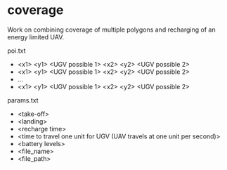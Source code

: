 # coverage
Work on combining coverage of multiple polygons and recharging of an energy limited UAV.

poi.txt
- \<x1\> \<y1\> \<UGV possible 1\> \<x2\> \<y2\> \<UGV possible 2\>
- \<x1\> \<y1\> \<UGV possible 1\> \<x2\> \<y2\> \<UGV possible 2\>
- ...
- \<x1\> \<y1\> \<UGV possible 1\> \<x2\> \<y2\> \<UGV possible 2\>

params.txt
- \<take-off\>
- \<landing\>
- \<recharge time\>
- \<time to travel one unit for UGV (UAV travels at one unit per second)\>
- \<battery levels\>
- \<file_name\>
- \<file_path\>
